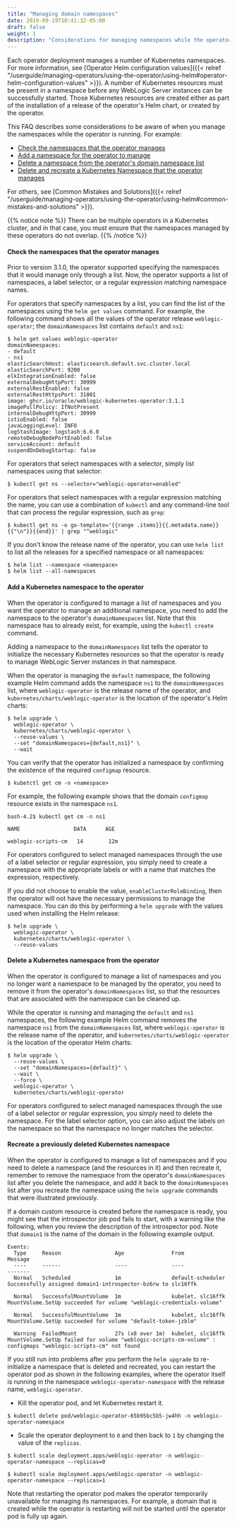 ```yaml
---
title: "Managing domain namespaces"
date: 2019-09-19T10:41:32-05:00
draft: false
weight: 1
description: "Considerations for managing namespaces while the operator is running."
---
```


Each operator deployment manages a number of Kubernetes namespaces. For more information, see [Operator Helm configuration values]({{< relref "/userguide/managing-operators/using-the-operator/using-helm#operator-helm-configuration-values" >}}). A number of Kubernetes resources
must be present in a namespace before any WebLogic Server instances can be successfully
started.
Those Kubernetes resources are created either as part of the installation
of a release of the operator's Helm chart, or created by the operator.

This FAQ describes some considerations to be aware of when you manage the namespaces while the operator is running. For example:

* [Check the namespaces that the operator manages](#check-the-namespaces-that-the-operator-manages)
* [Add a namespace for the operator to manage](#add-a-kubernetes-namespace-to-the-operator)
* [Delete a namespace from the operator's domain namespace list](#delete-a-kubernetes-namespace-from-the-operator)
* [Delete and recreate a Kubernetes Namespace that the operator manages](#recreate-a-previously-deleted-kubernetes-namespace)

For others, see [Common Mistakes and Solutions]({{< relref "/userguide/managing-operators/using-the-operator/using-helm#common-mistakes-and-solutions" >}}).

{{% notice note %}}
There can be multiple operators in a Kubernetes cluster, and in that case, you must ensure that the namespaces managed by these operators do not overlap.
{{% /notice %}}

#### Check the namespaces that the operator manages
Prior to version 3.1.0, the operator supported specifying the namespaces that it would manage only through a list.
Now, the operator supports a list of namespaces, a label selector, or a regular expression matching namespace names.

For operators that specify namespaces by a list, you can find the list of the namespaces using the `helm get values` command.
For example, the following command shows all the values of the operator release `weblogic-operator`; the `domainNamespaces` list contains `default` and `ns1`:

```
$ helm get values weblogic-operator
domainNamespaces:
- default
- ns1
elasticSearchHost: elasticsearch.default.svc.cluster.local
elasticSearchPort: 9200
elkIntegrationEnabled: false
externalDebugHttpPort: 30999
externalRestEnabled: false
externalRestHttpsPort: 31001
image: ghcr.io/oracle/weblogic-kubernetes-operator:3.1.1
imagePullPolicy: IfNotPresent
internalDebugHttpPort: 30999
istioEnabled: false
javaLoggingLevel: INFO
logStashImage: logstash:6.6.0
remoteDebugNodePortEnabled: false
serviceAccount: default
suspendOnDebugStartup: false
```

For operators that select namespaces with a selector, simply list namespaces using that selector:

```
$ kubectl get ns --selector="weblogic-operator=enabled"
```

For operators that select namespaces with a regular expression matching the name, you can use a combination of `kubectl`
and any command-line tool that can process the regular expression, such as `grep`:

```
$ kubectl get ns -o go-template='{{range .items}}{{.metadata.name}}{{"\n"}}{{end}}' | grep "^weblogic"
```

If you don't know the release name of the operator, you can use `helm list` to list all the releases for a specified namespace or all namespaces:

```
$ helm list --namespace <namespace>
$ helm list --all-namespaces
```

#### Add a Kubernetes namespace to the operator
When the operator is configured to manage a list of namespaces and you want the operator to manage an additional namespace,
you need to add the namespace to the operator's `domainNamespaces` list. Note that this namespace has to already exist, for example,
using the `kubectl create` command.

Adding a namespace to the `domainNamespaces` list tells the operator to initialize the necessary
Kubernetes resources so that the operator is ready to manage WebLogic Server instances in that namespace.

When the operator is managing the `default` namespace, the following example Helm command adds the namespace `ns1` to the `domainNamespaces` list, where `weblogic-operator` is the release name of the operator, and `kubernetes/charts/weblogic-operator` is the location of the operator's Helm charts:

```
$ helm upgrade \
  weblogic-operator \
  kubernetes/charts/weblogic-operator \
  --reuse-values \
  --set "domainNamespaces={default,ns1}" \
  --wait
```

You can verify that the operator has initialized a namespace by confirming the existence of the required `configmap` resource.

```
$ kubetctl get cm -n <namespace>
```

For example, the following example shows that the domain `configmap` resource exists in the namespace `ns1`.

```
bash-4.2$ kubectl get cm -n ns1

NAME                 DATA      AGE

weblogic-scripts-cm   14        12m
```

For operators configured to select managed namespaces through the use of a label selector or regular expression,
you simply need to create a namespace with the appropriate labels or with a name that matches the expression, respectively.

If you did not choose to enable the value, `enableClusterRoleBinding`, then the operator will not have the necessary
permissions to manage the namespace. You can do this by performing a `helm upgrade` with the values used when installing the 
Helm release:

```
$ helm upgrade \
  weblogic-operator \
  kubernetes/charts/weblogic-operator \
  --reuse-values
```

####  Delete a Kubernetes namespace from the operator
When the operator is configured to manage a list of namespaces and you no longer want a namespace to be managed by the operator, you need to remove it from
the operator's `domainNamespaces` list, so that the resources that are
associated with the namespace can be cleaned up.

While the operator is running and managing the `default` and `ns1` namespaces, the following example Helm
command removes the namespace `ns1` from the `domainNamespaces` list, where `weblogic-operator` is the release
name of the operator, and `kubernetes/charts/weblogic-operator` is the location of the operator Helm charts:

```
$ helm upgrade \
  --reuse-values \
  --set "domainNamespaces={default}" \
  --wait \
  --force \
  weblogic-operator \
  kubernetes/charts/weblogic-operator
```

For operators configured to select managed namespaces through the use of a label selector or regular expression,
you simply need to delete the namespace. For the label selector option, you can also adjust the labels on the namespace
so that the namespace no longer matches the selector.

#### Recreate a previously deleted Kubernetes namespace

When the operator is configured to manage a list of namespaces and if you need to delete a namespace (and the resources in it) and then recreate it,
remember to remove the namespace from the operator's `domainNamespaces` list
after you delete the namespace, and add it back to the `domainNamespaces` list after you recreate the namespace
using the `helm upgrade` commands that were illustrated previously.

If a domain custom resource is created before the namespace is ready, you might see that the introspector job pod
fails to start, with a warning like the following, when you review the description of the introspector pod.
Note that `domain1` is the name of the domain in the following example output.

```
Events:
  Type     Reason                 Age               From               Message
  ----     ------                 ----              ----               -------
  Normal   Scheduled              1m                default-scheduler  Successfully assigned domain1-introspector-bz6rw to slc16ffk

  Normal   SuccessfulMountVolume  1m                kubelet, slc16ffk  MountVolume.SetUp succeeded for volume "weblogic-credentials-volume"

  Normal   SuccessfulMountVolume  1m                kubelet, slc16ffk  MountVolume.SetUp succeeded for volume "default-token-jzblm"

  Warning  FailedMount            27s (x8 over 1m)  kubelet, slc16ffk  MountVolume.SetUp failed for volume "weblogic-scripts-cm-volume" : configmaps "weblogic-scripts-cm" not found

```

If you still run into problems after you perform the `helm upgrade` to re-initialize a namespace
that is deleted and recreated, you can restart the operator pod as shown
in the following examples, where the operator itself is running in the
namespace `weblogic-operator-namespace` with the release name, `weblogic-operator`.

* Kill the operator pod, and let Kubernetes restart it.

```
$ kubectl delete pod/weblogic-operator-65b95bc5b5-jw4hh -n weblogic-operator-namespace
```

* Scale the operator deployment to `0` and then back to `1` by changing the value of the `replicas`.

```
$ kubectl scale deployment.apps/weblogic-operator -n weblogic-operator-namespace --replicas=0
```

```
$ kubectl scale deployment.apps/weblogic-operator -n weblogic-operator-namespace --replicas=1
```

Note that restarting the operator pod makes the operator temporarily unavailable for managing its namespaces.
For example, a domain that is created while the operator is restarting will not be started until the
operator pod is fully up again.
